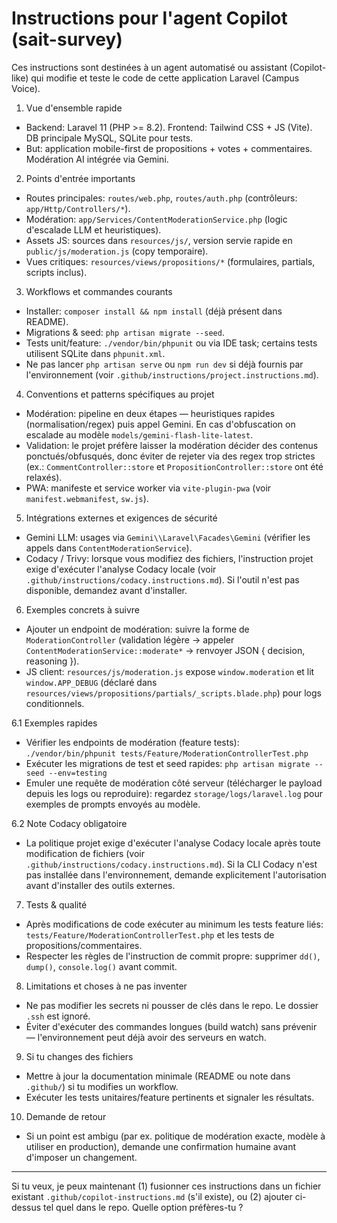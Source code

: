 <!-- Instructions concises pour les agents IA qui contribuent à ce dépôt -->
# Instructions pour l'agent Copilot (sait-survey)

Ces instructions sont destinées à un agent automatisé ou assistant (Copilot-like) qui modifie et teste le code de cette application Laravel (Campus Voice).

1. Vue d'ensemble rapide
- Backend: Laravel 11 (PHP >= 8.2). Frontend: Tailwind CSS + JS (Vite). DB principale MySQL, SQLite pour tests.
- But: application mobile-first de propositions + votes + commentaires. Modération AI intégrée via Gemini.

2. Points d'entrée importants
- Routes principales: `routes/web.php`, `routes/auth.php` (contrôleurs: `app/Http/Controllers/*`).
- Modération: `app/Services/ContentModerationService.php` (logic d'escalade LLM et heuristiques).
- Assets JS: sources dans `resources/js/`, version servie rapide en `public/js/moderation.js` (copy temporaire).
- Vues critiques: `resources/views/propositions/*` (formulaires, partials, scripts inclus).

3. Workflows et commandes courants
- Installer: `composer install && npm install` (déjà présent dans README).
- Migrations & seed: `php artisan migrate --seed`.
- Tests unit/feature: `./vendor/bin/phpunit` ou via IDE task; certains tests utilisent SQLite dans `phpunit.xml`.
- Ne pas lancer `php artisan serve` ou `npm run dev` si déjà fournis par l'environnement (voir `.github/instructions/project.instructions.md`).

4. Conventions et patterns spécifiques au projet
- Modération: pipeline en deux étapes — heuristiques rapides (normalisation/regex) puis appel Gemini. En cas d'obfuscation on escalade au modèle `models/gemini-flash-lite-latest`.
- Validation: le projet préfère laisser la modération décider des contenus ponctués/obfusqués, donc éviter de rejeter via des regex trop strictes (ex.: `CommentController::store` et `PropositionController::store` ont été relaxés).
- PWA: manifeste et service worker via `vite-plugin-pwa` (voir `manifest.webmanifest`, `sw.js`).

5. Intégrations externes et exigences de sécurité
- Gemini LLM: usages via `Gemini\\Laravel\Facades\Gemini` (vérifier les appels dans `ContentModerationService`).
- Codacy / Trivy: lorsque vous modifiez des fichiers, l'instruction projet exige d'exécuter l'analyse Codacy locale (voir `.github/instructions/codacy.instructions.md`). Si l'outil n'est pas disponible, demandez avant d'installer.

6. Exemples concrets à suivre
- Ajouter un endpoint de modération: suivre la forme de `ModerationController` (validation légère → appeler `ContentModerationService::moderate*` → renvoyer JSON { decision, reasoning }).
- JS client: `resources/js/moderation.js` expose `window.moderation` et lit `window.APP_DEBUG` (déclaré dans `resources/views/propositions/partials/_scripts.blade.php`) pour logs conditionnels.

6.1 Exemples rapides
- Vérifier les endpoints de modération (feature tests): `./vendor/bin/phpunit tests/Feature/ModerationControllerTest.php`
- Exécuter les migrations de test et seed rapides: `php artisan migrate --seed --env=testing`
- Emuler une requête de modération côté serveur (télécharger le payload depuis les logs ou reproduire): regardez `storage/logs/laravel.log` pour exemples de prompts envoyés au modèle.

6.2 Note Codacy obligatoire
- La politique projet exige d'exécuter l'analyse Codacy locale après toute modification de fichiers (voir `.github/instructions/codacy.instructions.md`). Si la CLI Codacy n'est pas installée dans l'environnement, demande explicitement l'autorisation avant d'installer des outils externes.

7. Tests & qualité
- Après modifications de code exécuter au minimum les tests feature liés: `tests/Feature/ModerationControllerTest.php` et les tests de propositions/commentaires.
- Respecter les règles de l'instruction de commit propre: supprimer `dd()`, `dump()`, `console.log()` avant commit.

8. Limitations et choses à ne pas inventer
- Ne pas modifier les secrets ni pousser de clés dans le repo. Le dossier `.ssh` est ignoré.
- Éviter d'exécuter des commandes longues (build watch) sans prévenir — l'environnement peut déjà avoir des serveurs en watch.

9. Si tu changes des fichiers
- Mettre à jour la documentation minimale (README ou note dans `.github/`) si tu modifies un workflow.
- Exécuter les tests unitaires/feature pertinents et signaler les résultats.

10. Demande de retour
- Si un point est ambigu (par ex. politique de modération exacte, modèle à utiliser en production), demande une confirmation humaine avant d'imposer un changement.

---
Si tu veux, je peux maintenant (1) fusionner ces instructions dans un fichier existant `.github/copilot-instructions.md` (s'il existe), ou (2) ajouter ci-dessus tel quel dans le repo. Quelle option préfères-tu ?
